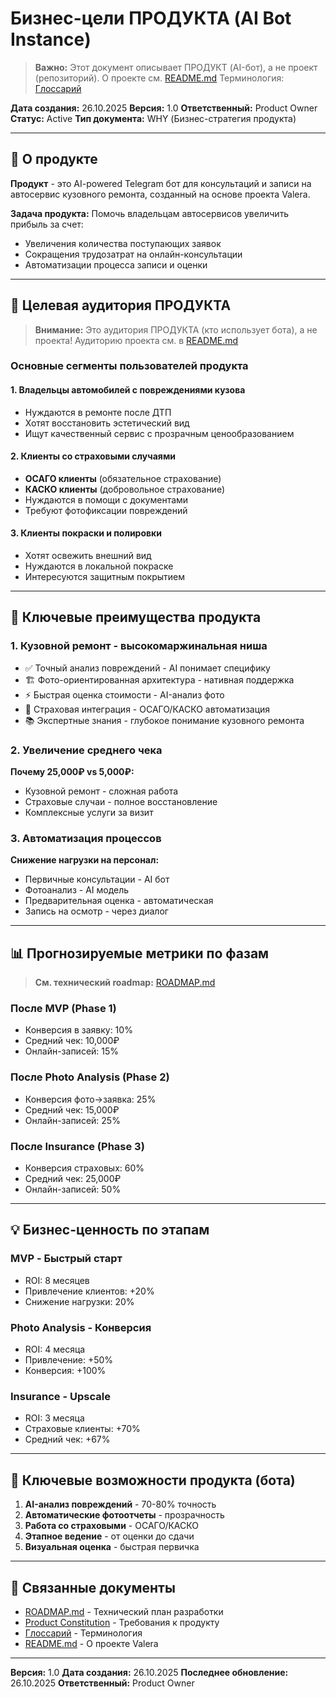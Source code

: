 # Бизнес-цели ПРОДУКТА (AI Bot Instance)

> **Важно:** Этот документ описывает ПРОДУКТ (AI-бот), а не проект (репозиторий).
> О проекте см. [README.md](../../README.md)
> Терминология: [Глоссарий](../glossary.md#фундаментальная-терминология-проекта)

**Дата создания:** 26.10.2025
**Версия:** 1.0
**Ответственный:** Product Owner
**Статус:** Active
**Тип документа:** WHY (Бизнес-стратегия продукта)

---

## 🎯 О продукте

**Продукт** - это AI-powered Telegram бот для консультаций и записи на автосервис кузовного ремонта, созданный на основе проекта Valera.

**Задача продукта:** Помочь владельцам автосервисов увеличить прибыль за счет:
- Увеличения количества поступающих заявок
- Сокращения трудозатрат на онлайн-консультации
- Автоматизации процесса записи и оценки

---

## 👥 Целевая аудитория ПРОДУКТА

> **Внимание:** Это аудитория ПРОДУКТА (кто использует бота), а не проекта!
> Аудиторию проекта см. в [README.md](../../README.md)

### Основные сегменты пользователей продукта

#### 1. Владельцы автомобилей с повреждениями кузова
- Нуждаются в ремонте после ДТП
- Хотят восстановить эстетический вид
- Ищут качественный сервис с прозрачным ценообразованием

#### 2. Клиенты со страховыми случаями
- **ОСАГО клиенты** (обязательное страхование)
- **КАСКО клиенты** (добровольное страхование)
- Нуждаются в помощи с документами
- Требуют фотофиксации повреждений

#### 3. Клиенты покраски и полировки
- Хотят освежить внешний вид
- Нуждаются в локальной покраске
- Интересуются защитным покрытием

---

## 🚀 Ключевые преимущества продукта

### 1. Кузовной ремонт - высокомаржинальная ниша

- ✅ Точный анализ повреждений - AI понимает специфику
- 🏗️ Фото-ориентированная архитектура - нативная поддержка
- ⚡ Быстрая оценка стоимости - AI-анализ фото
- 🔧 Страховая интеграция - ОСАГО/КАСКО автоматизация
- 📚 Экспертные знания - глубокое понимание кузовного ремонта

### 2. Увеличение среднего чека

**Почему 25,000₽ vs 5,000₽:**
- Кузовной ремонт - сложная работа
- Страховые случаи - полное восстановление
- Комплексные услуги за визит

### 3. Автоматизация процессов

**Снижение нагрузки на персонал:**
- Первичные консультации - AI бот
- Фотоанализ - AI модель
- Предварительная оценка - автоматическая
- Запись на осмотр - через диалог

---

## 📊 Прогнозируемые метрики по фазам

> **См. технический roadmap:** [ROADMAP.md](../ROADMAP.md)

### После MVP (Phase 1)
- Конверсия в заявку: 10%
- Средний чек: 10,000₽
- Онлайн-записей: 15%

### После Photo Analysis (Phase 2)
- Конверсия фото→заявка: 25%
- Средний чек: 15,000₽
- Онлайн-записей: 25%

### После Insurance (Phase 3)
- Конверсия страховых: 60%
- Средний чек: 25,000₽
- Онлайн-записей: 50%

---

## 💡 Бизнес-ценность по этапам

### MVP - Быстрый старт
- ROI: 8 месяцев
- Привлечение клиентов: +20%
- Снижение нагрузки: 20%

### Photo Analysis - Конверсия
- ROI: 4 месяца
- Привлечение: +50%
- Конверсия: +100%

### Insurance - Upscale
- ROI: 3 месяца
- Страховые клиенты: +70%
- Средний чек: +67%

---

## 🎯 Ключевые возможности продукта (бота)

1. **AI-анализ повреждений** - 70-80% точность
2. **Автоматические фотоотчеты** - прозрачность
3. **Работа со страховыми** - ОСАГО/КАСКО
4. **Этапное ведение** - от оценки до сдачи
5. **Визуальная оценка** - быстрая первичка

---

## 🔗 Связанные документы

- [ROADMAP.md](../ROADMAP.md) - Технический план разработки
- [Product Constitution](constitution.md) - Требования к продукту
- [Глоссарий](../glossary.md) - Терминология
- [README.md](../../README.md) - О проекте Valera

---

**Версия:** 1.0
**Дата создания:** 26.10.2025
**Последнее обновление:** 26.10.2025
**Ответственный:** Product Owner
